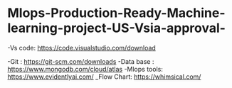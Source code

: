 # Mlops-Production-Ready-Machine-learning-project-US-Vsia-approval-

-Vs code: https://code.visualstudio.com/download

-Git : https://git-scm.com/downloads
-Data base : https://www.mongodb.com/cloud/atlas
-Mlops tools:   https://www.evidentlyai.com/
_Flow Chart: https://whimsical.com/

